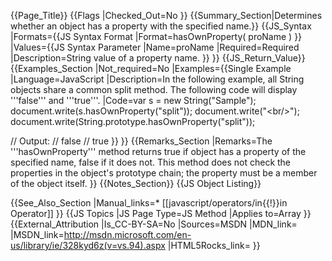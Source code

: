 {{Page_Title}}
{{Flags
|Checked_Out=No
}}
{{Summary_Section|Determines whether an object has a property with the specified name.}}
{{JS_Syntax
|Formats={{JS Syntax Format
|Format=hasOwnProperty( proName )
}}
|Values={{JS Syntax Parameter
|Name=proName
|Required=Required
|Description=String value of a property name.
}}
}}
{{JS_Return_Value}}
{{Examples_Section
|Not_required=No
|Examples={{Single Example
|Language=JavaScript
|Description=In the following example, all String objects share a common split method. The following code will display '''false''' and '''true'''.
|Code=var s = new String("Sample");
 document.write(s.hasOwnProperty("split"));
 document.write("&lt;br/&gt;");
 document.write(String.prototype.hasOwnProperty("split"));
 
 // Output:
 // false
 // true
}}
}}
{{Remarks_Section
|Remarks=The '''hasOwnProperty''' method returns true if object has a property of the specified name, false if it does not. This method does not check the properties in the object's prototype chain; the property must be a member of the object itself.
}}
{{Notes_Section}}
{{JS Object Listing}}

{{See_Also_Section
|Manual_links=* [[javascript/operators/in{{!}}in Operator]]
}}
{{JS Topics
|JS Page Type=JS Method
|Applies to=Array
}}
{{External_Attribution
|Is_CC-BY-SA=No
|Sources=MSDN
|MDN_link=
|MSDN_link=http://msdn.microsoft.com/en-us/library/ie/328kyd6z(v=vs.94).aspx
|HTML5Rocks_link=
}}